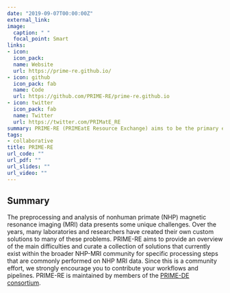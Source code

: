 ```yaml
---
date: "2019-09-07T00:00:00Z"
external_link:
image:
  caption: " "
  focal_point: Smart
links:
- icon:
  icon_pack:
  name: Website
  url: https://prime-re.github.io/
- icon: github
  icon_pack: fab
  name: Code
  url: https://github.com/PRIME-RE/prime-re.github.io
- icon: twitter
  icon_pack: fab
  name: Twitter
  url: https://twitter.com/PRIMatE_RE
summary: PRIME-RE (PRIMEatE Resource Exchange) aims to be the primary exchange platform for non-human primate neuroimaging data resources.
tags:
- collaborative
title: PRIME-RE
url_code: ""
url_pdf: ""
url_slides: "" 
url_video: ""
---
```


## Summary
The preprocessing and analysis of nonhuman primate (NHP) magnetic resonance imaging (MRI) data presents some unique challenges. Over the years, many laboratories and researchers have created their own custom solutions to many of these problems. PRIME-RE aims to provide an overview of the main difficulties and curate a collection of solutions that currently exist within the broader NHP-MRI community for specific processing steps that are commonly performed on NHP MRI data. Since this is a community effort, we strongly encourage you to contribute your workflows and pipelines. PRIME-RE is maintained by members of the [PRIME-DE consortium](http://fcon_1000.projects.nitrc.org/indi/indiPRIME.html).
